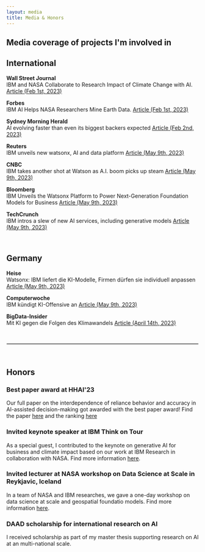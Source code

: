 ```yaml
---
layout: media
title: Media & Honors
---
```


## Media coverage of projects I'm involved in
## International
**Wall Street Journal**
<br>
IBM and NASA Collaborate to Research Impact of Climate Change with AI. [Article (Feb 1st, 2023)](https://www.wsj.com/articles/ibm-and-nasa-collaborate-to-research-impact-of-climate-change-with-ai-01675249538)

**Forbes**
<br>
IBM AI Helps NASA Researchers Mine Earth Data. [Article (Feb 1st, 2023)](https://www.forbes.com/sites/tiriasresearch/2023/02/01/ibm-ai-helps-nasa-researchers-mine-earth-data/?sh=414d70e94b87)

**Sydney Morning Herald**
<br>
AI evolving faster than even its biggest backers expected [Article (Feb 2nd, 2023)](https://www.smh.com.au/world/north-america/things-are-moving-really-really-fast-inside-a-lab-researching-ai-20230201-p5ch1z.html) 

**Reuters**
<br>
IBM unveils new watsonx, AI and data platform [Article (May 9th, 2023)](https://www.reuters.com/technology/ibm-unveils-new-watsonx-ai-data-platform-2023-05-09/)

**CNBC**
<br>
IBM takes another shot at Watson as A.I. boom picks up steam [Article (May 9th, 2023)](https://www.cnbc.com/2023/05/09/ibm-takes-another-shot-at-watson-as-ai-boom-picks-up-steam.html)

**Bloomberg**
<br>
IBM Unveils the Watsonx Platform to Power Next-Generation Foundation Models for Business [Article (May 9th, 2023)](https://www.bloomberg.com/press-releases/2023-05-09/ibm-unveils-the-watsonx-platform-to-power-next-generation-foundation-models-for-business-lhg3ptjk)

**TechCrunch**
<br>
IBM intros a slew of new AI services, including generative models [Article (May 9th, 2023)](https://techcrunch.com/2023/05/09/ibm-intros-a-slew-of-new-ai-services-including-generative-models/amp/?guce_referrer=aHR0cHM6Ly93d3cuZ29vZ2xlLmNoLw&guce_referrer_sig=AQAAAD_BS&guccounter=2)

<br>

## Germany 
**Heise**
<br>
Watsonx: IBM liefert die KI-Modelle, Firmen dürfen sie individuell anpassen [Article (May 9th, 2023)](https://www.heise.de/news/IBM-KI-Plattform-Watsonx-samt-vortrainierter-Modelle-zum-Anpassen-8991618.html)

**Computerwoche**
<br>
IBM kündigt KI-Offensive an [Article (May 9th, 2023)](https://www.computerwoche.de/a/ibm-kuendigt-ki-offensive-an,3614423)


**BigData-Insider**
<br>
Mit KI gegen die Folgen des Klimawandels [Article (April 14th, 2023)](https://www.bigdata-insider.de/mit-ki-gegen-die-folgen-des-klimawandels-a-ff759cda97b6d430b9fc2a88ae8d4987/) 

<br>
<hr style="border:.5px solid lightgray"> <br>


## Honors
### Best paper award at HHAI'23
Our full paper on the interdependence of reliance behavior and accuracy in AI-assisted decision-making got awarded with the best paper award! Find the paper [here](https://arxiv.org/pdf/2304.08804.pdf) and the ranking [here](https://hhai-conference.org/2023/accepted-papers/)

### Invited keynote speaker at IBM Think on Tour
As a special guest, I contributed to the keynote on generative AI for business and climate impact based on our work at IBM Research in collaboration with NASA. Find more information [here](https://www.linkedin.com/posts/johannes-jakubik-8763ba167_was-super-exciting-to-contribute-to-the-keynote-activity-7077302085284716544-kDBj?utm_source=share&utm_medium=member_ios).

### Invited lecturer at NASA workshop on Data Science at Scale in Reykjavic, Iceland
In a team of NASA and IBM researches, we gave a one-day workshop on data science at scale and geospatial foundatio models. Find more information [here](https://www.hdc-rs.com/summer-schools/2023/lecture-for-topic-1).

### DAAD scholarship for international research on AI
I received scholarship as part of my master thesis supporting research on AI at an multi-national scale. 

